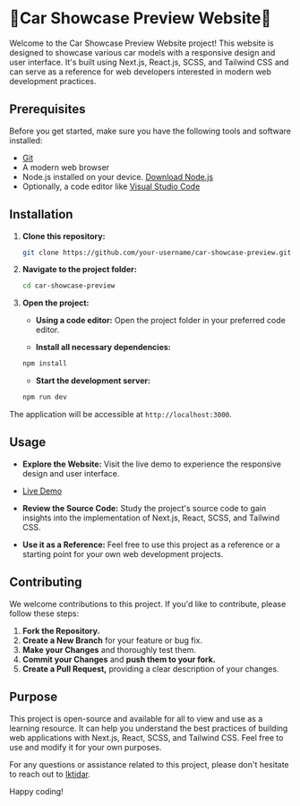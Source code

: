 # 🚙Car Showcase Preview Website🚗

Welcome to the Car Showcase Preview Website project! This website is designed to showcase various car models with a responsive design and user interface. It's built using Next.js, React.js, SCSS, and Tailwind CSS and can serve as a reference for web developers interested in modern web development practices.

## Prerequisites

Before you get started, make sure you have the following tools and software installed:

- [Git](https://git-scm.com/)
- A modern web browser
- Node.js installed on your device. [Download Node.js](https://nodejs.org/)
- Optionally, a code editor like [Visual Studio Code](https://code.visualstudio.com/)

## Installation

1. **Clone this repository:**

    ```bash
    git clone https://github.com/your-username/car-showcase-preview.git
    ```

2. **Navigate to the project folder:**

    ```bash
    cd car-showcase-preview
    ```

3. **Open the project:**

    - **Using a code editor:** Open the project folder in your preferred code editor.
    
    - **Install all necessary dependencies:**

    ```bash
    npm install
    ```

    - **Start the development server:**

    ```bash
    npm run dev
    ```

The application will be accessible at `http://localhost:3000`.

## Usage

- **Explore the Website:** Visit the live demo to experience the responsive design and user interface.
- [Live Demo](https://car-showcase-demo-website.vercel.app/)

- **Review the Source Code:** Study the project's source code to gain insights into the implementation of Next.js, React, SCSS, and Tailwind CSS.

- **Use it as a Reference:** Feel free to use this project as a reference or a starting point for your own web development projects.

## Contributing

We welcome contributions to this project. If you'd like to contribute, please follow these steps:

1. **Fork the Repository.**
2. **Create a New Branch** for your feature or bug fix.
3. **Make your Changes** and thoroughly test them.
4. **Commit your Changes** and **push them to your fork.**
5. **Create a Pull Request,** providing a clear description of your changes.

## Purpose

This project is open-source and available for all to view and use as a learning resource. It can help you understand the best practices of building web applications with Next.js, React, SCSS, and Tailwind CSS. Feel free to use and modify it for your own purposes.

For any questions or assistance related to this project, please don't hesitate to reach out to [Iktidar](https://wa.me/qr/ILZPHY5XD5LYM1).

Happy coding!
